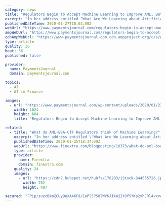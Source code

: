 ```yaml
---
category: news
title: "Regulators Begin to Accept Machine Learning to Improve AML, But There Are Major Issues"
excerpt: "In her address entitled “What Are We Learning about Artificial Intelligence in Financial Services?”, she told delegates she is optimistic about the potential for AI and machine learning in particular, but guarded on how new machine learning models can be audited. Dr. Brainard’s well informed speech begins, “Modern machine learning appli ..."
publishedDateTime: 2020-01-27T18:03:00Z
webUrl: "https://www.paymentsjournal.com/regulators-begin-to-accept-machine-learning-to-improve-aml-but-there-are-major-issues/"
ampWebUrl: "https://www.paymentsjournal.com/regulators-begin-to-accept-machine-learning-to-improve-aml-but-there-are-major-issues/amp/"
cdnAmpWebUrl: "https://www-paymentsjournal-com.cdn.ampproject.org/c/s/www.paymentsjournal.com/regulators-begin-to-accept-machine-learning-to-improve-aml-but-there-are-major-issues/amp/"
type: article
quality: 36
heat: 36
published: false

provider:
  name: PaymentsJournal
  domain: paymentsjournal.com

topics:
  - AI
  - AI in Finance

images:
  - url: "https://www.paymentsjournal.com/wp-content/uploads/2020/01/2389352-1024x684.jpg"
    width: 1024
    height: 684
    title: "Regulators Begin to Accept Machine Learning to Improve AML, But There Are Major Issues"

related:
  - title: "What do AML-BSA-CTF Regulators think of Machine Learning?"
    excerpt: "In her address entitled \"What Are We Learning about Artificial Intelligence in Financial Services?\", she told delegates she is optimistic about the potential for AI and machine learning in ..."
    publishedDateTime: 2020-01-25T18:37:00Z
    webUrl: "https://www.finextra.com/blogposting/18373/what-do-aml-bsa-ctf-regulators-think-of-machine-learning"
    type: article
    provider:
      name: Finextra
      domain: finextra.com
    quality: 24
    images:
      - url: "https://cdn2.hubspot.net/hubfs/178283/iStock-844535726.jpg"
        width: 702
        height: 497

secured: "FPip/suzcBkmZCUyOeXA46Fd/EaPl5P58lWVKJik4jIY8fSYKp2xhJRl4vxv457NC8x/GiGI1aLTmQQl1QTauTzgfmoKC1DfOE/yGvES8KCnYAr6YFnrKUV8pODfwRFfoWCmJTNIXywGgZctYwHs9LMYj1xVG0VyQ7+EB8DCB0Tq9V1BxO3Bv7LE+bu5yGK4vu0oygwMvUtOGzcd9nE8xYwVhGUsj3NpbEGlWJVK9GkcuvfdvdQaU3x4uiuIfZQjqFVYcQCf8cS3VF4oiZijqT28nhAvfewPW2teUUFgi9ORDeIN9uMXzQ61fbHjhnsN;8hovML0+Hcr1974KwuHW9Q=="
---
```



